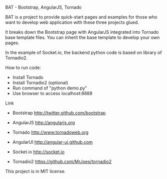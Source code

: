 BAT - Bootstrap, AngularJS, Tornado

BAT is a project to provide quick-start pages and examples for those who want to develop web application with these three projects glued.

It breaks down the Bootstrap page with AngularJS integrated into Tornado base template files. You can inherit the base template to develop your own pages.   

In the example of Socket.io, the backend python code is based on library of Tornadio2.

How to run code:

* Install Tornado
* Install Tornadio2 (optional)
* Run command of "python demo.py"
* Use browser to access localhost:8888 

Link
* Bootstrap 
http://twitter.github.com/bootstrap

* AngularJS 
http://angularjs.org

* Tornado
http://www.tornadoweb.org

* AngularUI
http://angular-ui.github.com

* Socket.io
http://socket.io

* Tornadio2
https://github.com/MrJoes/tornadio2

This project is in MIT license.
